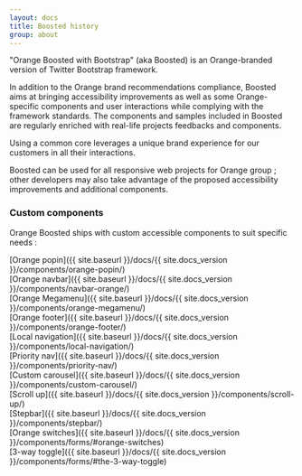 ```yaml
---
layout: docs
title: Boosted history
group: about
---
```


"Orange Boosted with Bootstrap" (aka Boosted) is an Orange-branded version of Twitter Bootstrap framework.

In addition to the Orange brand recommendations compliance, Boosted aims at bringing accessibility improvements as well as some Orange-specific components and user interactions while complying with the framework standards. The components and  samples included in Boosted are regularly enriched with real-life projects feedbacks and components.

Using a common core leverages a unique brand experience for our customers in all their interactions.

Boosted can be used for all responsive web projects for Orange group ; other developers may also take advantage of the proposed accessibility improvements and additional components.

### Custom components

Orange Boosted ships with custom accessible components to suit specific needs :

[Orange popin]({{ site.baseurl }}/docs/{{ site.docs_version }}/components/orange-popin/)  
[Orange navbar]({{ site.baseurl }}/docs/{{ site.docs_version }}/components/navbar-orange/)  
[Orange Megamenu]({{ site.baseurl }}/docs/{{ site.docs_version }}/components/orange-megamenu/)  
[Orange footer]({{ site.baseurl }}/docs/{{ site.docs_version }}/components/orange-footer/)  
[Local navigation]({{ site.baseurl }}/docs/{{ site.docs_version }}/components/local-navigation/)  
[Priority nav]({{ site.baseurl }}/docs/{{ site.docs_version }}/components/priority-nav/)  
[Custom carousel]({{ site.baseurl }}/docs/{{ site.docs_version }}/components/custom-carousel/)  
[Scroll up]({{ site.baseurl }}/docs/{{ site.docs_version }}/components/scroll-up/)  
[Stepbar]({{ site.baseurl }}/docs/{{ site.docs_version }}/components/stepbar/)  
[Orange switches]({{ site.baseurl }}/docs/{{ site.docs_version }}/components/forms/#orange-switches)  
[3-way toggle]({{ site.baseurl }}/docs/{{ site.docs_version }}/components/forms/#the-3-way-toggle)  
